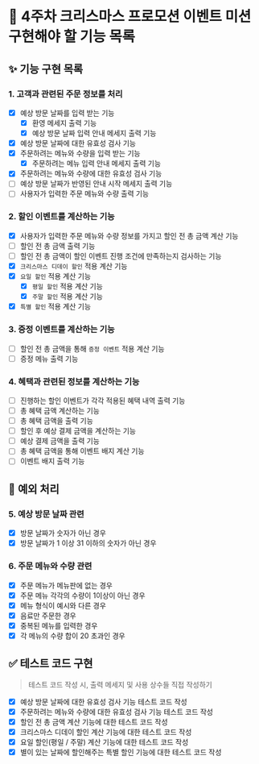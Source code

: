 # 🎄 4주차 크리스마스 프로모션 이벤트 미션 구현해야 할 기능 목록

## ✨ 기능 구현 목록

### 1. 고객과 관련된 주문 정보를 처리

- [x] 예상 방문 날짜를 입력 받는 기능
  - [x] 환영 메세지 출력 기능
  - [x] 예상 방문 날짜 입력 안내 메세지 출력 기능
- [x] 예상 방문 날짜에 대한 유효성 검사 기능
- [x] 주문하려는 메뉴와 수량을 입력 받는 기능
  - [x] 주문하려는 메뉴 입력 안내 메세지 출력 기능
- [x] 주문하려는 메뉴와 수량에 대한 유효성 검사 기능
- [ ] 예상 방문 날짜가 반영된 안내 시작 메세지 출력 기능
- [ ] 사용자가 입력한 주문 메뉴와 수량 출력 기능

### 2. 할인 이벤트를 계산하는 기능

- [x] 사용자가 입력한 주문 메뉴와 수량 정보를 가지고 할인 전 총 금액 계산 기능
- [ ] 할인 전 총 금액 출력 기능
- [ ] 할인 전 총 금액이 할인 이벤트 진행 조건에 만족하는지 검사하는 기능
- [x] ``크리스마스 디데이 할인`` 적용 계산 기능
- [x] `` 요일 할인 `` 적용 계산 기능
  - [x] ``평일 할인`` 적용 계산 기능
  - [x] ``주말 할인`` 적용 계산 기능
- [x] ``특별 할인`` 적용 계산 기능

### 3. 증정 이벤트를 계산하는 기능

- [ ] 할인 전 총 금액을 통해 ``증정 이벤트`` 적용 계산 기능
- [ ] 증정 메뉴 출력 기능

### 4. 혜택과 관련된 정보를 계산하는 기능

- [ ] 진행하는 할인 이벤트가 각각 적용된 혜택 내역 출력 기능
- [ ] 총 혜택 금액 계산하는 기능
- [ ] 총 혜택 금액을 출력 기능
- [ ] 할인 후 예상 결제 금액을 계산하는 기능
- [ ] 예상 결제 금액을 출력 기능
- [ ] 총 혜택 금액을 통해 이벤트 배지 계산 기능
- [ ] 이벤트 배지 출력 기능

## 🥅 예외 처리

### 5. 예상 방문 날짜 관련

- [x] 방문 날짜가 숫자가 아닌 경우
- [x] 방문 날짜가 1 이상 31 이하의 숫자가 아닌 경우

### 6. 주문 메뉴와 수량 관련

- [x] 주문 메뉴가 메뉴판에 없는 경우
- [x] 주문 메뉴 각각의 수량이 1이상이 아닌 경우
- [x] 메뉴 형식이 예시와 다른 경우
- [x] 음료만 주문한 경우
- [x] 중복된 메뉴를 입력한 경우
- [x] 각 메뉴의 수량 합이 20 초과인 경우

## ✅ 테스트 코드 구현

> 테스트 코드 작성 시, 출력 메세지 및 사용 상수들 직접 작성하기

- [x] 예상 방문 날짜에 대한 유효성 검사 기능 테스트 코드 작성
- [x] 주문하려는 메뉴와 수량에 대한 유효성 검사 기능 테스트 코드 작성
- [x] 할인 전 총 금액 계산 기능에 대한 테스트 코드 작성
- [x] 크리스마스 디데이 할인 계산 기능에 대한 테스트 코드 작성
- [x] 요일 할인(평일 / 주말) 계산 기능에 대한 테스트 코드 작성
- [x] 별이 있는 날짜에 할인해주는 특별 할인 기능에 대한 테스트 코드 작성